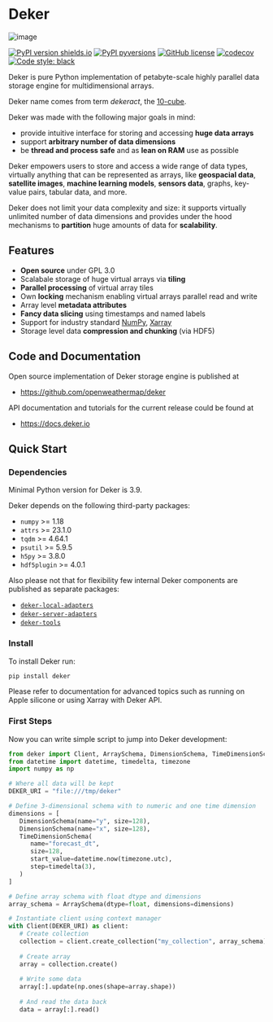 # Deker

![image](docs/deker/images/logo_50.png)

[![PyPI version shields.io](https://img.shields.io/pypi/v/deker.svg?color=0)](https://pypi.python.org/pypi/deker/)
[![PyPI pyversions](https://img.shields.io/pypi/pyversions/deker.svg)](https://pypi.python.org/pypi/deker/) 
[![GitHub license](https://badgen.net/github/license/openweathermap/deker)](https://github.com/openweathermap/deker/blob/main/LICENSE)
[![codecov](https://codecov.io/gh/openweathermap/deker/branch/main/graph/badge.svg?token=Z040BQWIOR)](https://codecov.io/gh/openweathermap/deker)
[![Code style: black](https://img.shields.io/badge/code%20style-black-000000.svg)](https://github.com/psf/black)

Deker is pure Python implementation of petabyte-scale highly parallel data storage engine for
multidimensional arrays.

Deker name comes from term *dekeract*, the [10-cube](https://en.wikipedia.org/wiki/10-cube).

Deker was made with the following major goals in mind:

* provide intuitive interface for storing and accessing **huge data arrays**
* support **arbitrary number of data dimensions**
* be **thread and process safe** and as **lean on RAM** use as possible

Deker empowers users to store and access a wide range of data types, virtually anything that can be
represented as arrays, like **geospacial data**, **satellite images**, **machine learning models**,
**sensors data**, graphs, key-value pairs, tabular data, and more.

Deker does not limit your data complexity and size: it supports virtually unlimited number of data
dimensions and provides under the hood mechanisms to **partition** huge amounts of data for
**scalability**.

## Features

* **Open source** under GPL 3.0
* Scalabale storage of huge virtual arrays via **tiling**
* **Parallel processing** of virtual array tiles
* Own **locking** mechanism enabling virtual arrays parallel read and write
* Array level **metadata attributes**
* **Fancy data slicing** using timestamps and named labels
* Support for industry standard [NumPy](https://numpy.org/doc/stable/), [Xarray](https://docs.xarray.dev/en/stable/)
* Storage level data **compression and chunking** (via HDF5)

## Code and Documentation

Open source implementation of Deker storage engine is published at

* https://github.com/openweathermap/deker

API documentation and tutorials for the current release could be found at

* https://docs.deker.io

## Quick Start

### Dependencies

Minimal Python version for Deker is 3.9.

Deker depends on the following third-party packages:

* `numpy` >= 1.18
* `attrs` >= 23.1.0
* `tqdm` >= 4.64.1
* `psutil` >= 5.9.5
* `h5py` >= 3.8.0
* `hdf5plugin` >= 4.0.1

Also please not that for flexibility few internal Deker components are published as separate
packages:

* [`deker-local-adapters`](https://github.com/openweathermap/deker-local-adapters)
* [`deker-server-adapters`](https://github.com/openweathermap/deker-server-adapters)
* [`deker-tools`](https://github.com/openweathermap/deker-tools)

### Install

To install Deker run:

   ```bash
   pip install deker
   ```
Please refer to documentation for advanced topics such as running on Apple silicone or using Xarray
with Deker API.

### First Steps

Now you can write simple script to jump into Deker development:

```python
from deker import Client, ArraySchema, DimensionSchema, TimeDimensionSchema
from datetime import datetime, timedelta, timezone
import numpy as np

# Where all data will be kept
DEKER_URI = "file:///tmp/deker"

# Define 3-dimensional schema with to numeric and one time dimension
dimensions = [
   DimensionSchema(name="y", size=128),
   DimensionSchema(name="x", size=128),
   TimeDimensionSchema(
      name="forecast_dt",
      size=128,
      start_value=datetime.now(timezone.utc),
      step=timedelta(3),
   )
]

# Define array schema with float dtype and dimensions
array_schema = ArraySchema(dtype=float, dimensions=dimensions)

# Instantiate client using context manager
with Client(DEKER_URI) as client:
   # Create collection
   collection = client.create_collection("my_collection", array_schema)
   
   # Create array
   array = collection.create()
   
   # Write some data
   array[:].update(np.ones(shape=array.shape))
   
   # And read the data back
   data = array[:].read()
```
